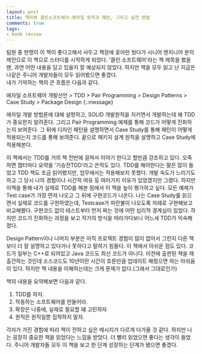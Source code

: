 ```yaml
---
layout: post
title: 책리뷰 클린소프트웨어-애자일 원칙과 패턴, 그리고 실천 방법
comments: true
tags:
- book review
---
```


팀원 중 한명이 이 책이 좋다고해서 사두고 책장에 꽂아만 뒀다가 시니어 엔지니어 분의 제안으로 이 책으로 스터디를 시작하게 되었다. '클린 소프트웨어'라는 책 제목을 봤을 땐, 과연 어떤 내용을 담고 있을지 잘 예상되지 않았다. 하지만 책을 모두 읽고 난 지금은 나같은 주니어 개발자들이 모두 읽어봤으면 좋겠다.  
내가 기억하는 책의 큰 흐름은 다음과 같다. 

애자일 소프트웨어 개발선언 > TDD > Pair Programming > Design Patterns > Case Study > Package Design
{:.message}

애자일 개발 방법론에 대해 설명하고, SOLID 개발원칙을 지키면서 개발하는데 왜 TDD가 중요한지 알려준다. 그리고 Pair Programming 예제를 통해 코드가 어떻게 진화하는지 보여준다. 그 뒤에 디자인 패턴을 설명하면서 Case Study를 통해 패턴이 어떻게 적용되는지 코드를 통해 보여준다. 끝으로 패키지 설계 원칙을 설명하고 Case Study에 적용해본다. 
 
이 책에서는 TDD를 거의 책 전반에 걸쳐서 이야기 한다고 할만큼 강조하고 있다. 오죽하면 챕터마다 요약을 '기승전TDD'라고 쓴적도 있다. TDD를 해야한다는 말은 많이 들었고 TDD 책도 조금 읽어봤지만, 업무에서는 적용해보지 못했다. 개발 속도가 느리기도 하고 그 당시 나의 경험이나 시간적 여유 등 여러가지 이유가 있었겠지만 그랬다. 하지만 이책을 통해 내가 실제로 TDD를 해본 점에서 이 책을 높이 평가하고 싶다. 모든 예제가 Test case가 가장 먼저 나오고 그 뒤에 구현코드가 나온다. 나는 Case Study를 읽으면서 실제로 코드를 구현하였는데, Testcase가 파란불이 나오도록 차례로 구현해보고 비교해봤다. 구현코드 없이 테스트부터 먼저 짜는 것에 어떤 심리적 경계심이 있었다. 하지만 코드가 진화하는 과정을 보고 작가의 방식을 따라가다보니 어느새 TDD가 익숙해졌다. 
 
Design Pattern이나 나머지 부분은 아직 프로젝트 경험이 많이 없어서 그런지 다른 책보다 더 잘 설명하고 있다거나 못하다고 말하기 힘들다. 이 책에서 아쉬운 점도 있다. 코드가 일부는 C++로 되어있고 Java 코드도 최신 코드가 아니다. 이전에 출판된 책을 재출간하는 것인데 소스코드도 10년이란 시간이 흐른만큼 업데이트 해줬으면 하는 아쉬움이 있다. 하지만 책 내용을 이해하는데는 크게 문제가 없다.(그래서 그대로인가) 

책의 내용을 요약해보면 다음과 같다. 

1. TDD를 하자.
2. 작동하는 소프트웨어를 만들어라.
3. 확장은 나중에, 실제로 필요할 떄 고민하자
4. 원칙은 원칙일뿐 집착하지 말자.

각자가 가진 경험에 따라 책이 전하고 싶은 메시지가 다르게 다가올 것 같다. 하지만 나는 굉장히 중요한 책을 읽었다는 느낌을 받았다. 더 빨리 읽었으면 좋다는 생각이 들었다. 주니어 개발자들 모두 이 책을 보고 한 단계 성장하는 단계가 됐으면 좋겠다.
